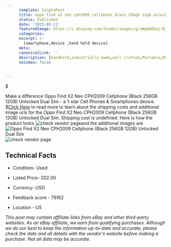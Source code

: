 ```yaml
---
      template: SinglePost
      title: oppo find x2 neo cph2009 cellphone black 256gb 12gb unlocked dual sim
      status: Published
      date: '2023-02-11'
      featuredImage: https://i.ebayimg.com/thumbs/images/g/uWgAAOSwj~BjyZ2U/s-l225.jpg
      categories: 
      excerpt: >-
        [smartphone,device ,hand held device]
      meta:
      canonicalLink: ''
      description: [handheld,industrially made,well crafted,Portable,Mobile,Compact,Convenient,Lightweight,Maneuverable,Man-portable,Miniature,Carriable,Hand-held,Light,Holdable,Transportable,Mobile device,Pocket-sized,On-the-go,Wireless,Cordless,Compact size,Convenient size, smartphone,device ,hand held device]
      noindex: false
      
        
---
```

$

Make a difference Oppo Find X2 Neo CPH2009 Cellphone (Black 256GB 12GB) Unlocked Dual Sim - a 1-star Cell Phones & Smartphones device.
$[Click Here](https://www.ebay.com/itm/385362252765?hash=item59b96153dd%3Ag%3AuWgAAOSwj%7EBjyZ2U&amdata=enc%3AAQAHAAAA4LodKkg6tzuAAaVObg2pjREYvPPgSKW1uwXP1dAEaUC4VLrk5%2BUlAFwHBBLlh4Qw4euG8UoanjUqqbQ5DZ31BTI%2BVvZvc7gvM4GyGYA%2B45tk4ZoFSBAcTPHSkuWoT5lJ6Op3qRaUVi2JawrkcYxngRdXpVeCiXuusYFEHx4zeB4o6ruAzymB3FcvRXUU48530Em%2FbG8s50XxqI5XG55K%2FzjCKAHpzdBRikosfIoknJdjAUBoDx2qYU%2FlEZe61fPVc7JKmktXlVfFN6yM167sOSc5RAvDjjkKgw%2FUqfHS%2FvE0&mkevt=1&mkcid=1&mkrid=711-53200-19255-0&campid=%253CePNCampaignId%253E&customid=%253CreferenceId%253E&toolid=10049) to read more to learn about the shipping costs and additional image urls for the Oppo Find X2 Neo CPH2009 Cellphone (Black 256GB 12GB) Unlocked Dual Sim. Shipping cost is undefined. Here is how the product looks ![check vendor page](https://i.ebayimg.com/thumbs/images/g/uWgAAOSwj~BjyZ2U/s-l225.jpg)and the additional images are![Oppo Find X2 Neo CPH2009 Cellphone (Black 256GB 12GB) Unlocked Dual Sim](https://i.ebayimg.com/images/g/uWgAAOSwj~BjyZ2U/s-l1600.jpg)![check vendor page](https://origin-galleryplus.ebayimg.com/ws/web/385362252765_2_0_1/225x225.jpg)



 ## Technical Facts 



     
      

 - Condition- Used 


      

 - Listed Price- 202.00 


      

 - Currency- USD 


      

 - Feedback score - 79162 


      

 - Location - US 


      
      

 *_This post may contain affiliate links from eBay and other third-party websites. As an eBay affiliate, we earn from qualifying purchases. Although we do our best to keep the information up-to-date and accurate, please check the date and all details with the vendor's website before making a purchase. Not all data may be accurate._*






